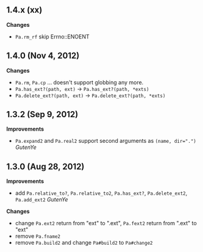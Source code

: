 ## 1.4.x (xx)

**Changes**

  - `Pa.rm_rf` skip Errno::ENOENT

## 1.4.0 (Nov 4, 2012)

**Changes**

  - `Pa.rm`, `Pa.cp` ... doesn't support globbing any more.
  - `Pa.has_ext?(path, ext)` -> `Pa.has_ext?(path, *exts)`
  - `Pa.delete_ext?(path, ext)` -> `Pa.delete_ext?(path, *exts)`

## 1.3.2 (Sep 9, 2012)

**Improvements**

  - `Pa.expand2` and `Pa.real2` support second arguments as `(name, dir=".")` *GutenYe*

## 1.3.0 (Aug 28, 2012)

**Improvements**

  - add `Pa.relative_to?`, `Pa.relative_to2`, `Pa.has_ext?`, `Pa.delete_ext2`, `Pa.add_ext2` *GutenYe*

**Changes**

  - change `Pa.ext2` return from "ext" to ".ext", `Pa.fext2` return from ".ext" to "ext"
  - remove `Pa.fname2`
  - remove `Pa.build2` and change `Pa#build2` to `Pa#change2`
